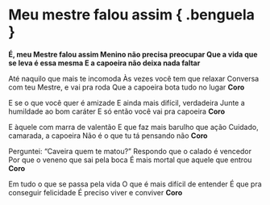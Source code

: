 # Meu mestre falou assim { .benguela }

**É, meu Mestre falou assim
Menino não precisa preocupar
Que a vida que se leva é essa mesma
E a capoeira não deixa nada faltar**

Até naquilo que mais te incomoda
Às vezes você tem que relaxar
Conversa com teu Mestre, e vai pra roda
Que a capoeira bota tudo no lugar
**Coro**

E se o que você quer é amizade
E ainda mais difícil, verdadeira
Junte a humildade ao bom caráter
E só então você vai pra capoeira
**Coro**

E àquele com marra de valentão
E que faz mais barulho que ação
Cuidado, camarada, a capoeira
Não é o que tu tá pensando não
**Coro**

Perguntei: “Caveira quem te matou?”
Respondo que o calado é vencedor
Por que o veneno que sai pela boca
É mais mortal que aquele que entrou
**Coro**

Em tudo o que se passa pela vida
O que é mais difícil de entender
É que pra conseguir felicidade
É preciso viver e conviver
**Coro**

[1]: https://www.youtube.com/watch?v=BSvQgE67C5M
